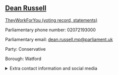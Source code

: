 ## <a href="https://members.parliament.uk/member/4812/contact">Dean Russell</a>

<a href="https://www.theyworkforyou.com/mp/25828/dean_russell/watford">TheyWorkForYou (voting record, statements)</a> 

Parliamentary phone number: 02072193000 

Parliamentary email: dean.russell.mp@parliament.uk 

Party: Conservative 

Borough: Watford 

<details><summary>Extra contact information and social media</summary> 
<li>Website:</li>
<li>Twitter:</li>
<li>Constituency office phone number:</li>
<li>Constituency office email:</li>
<li>Facebook:</li>
<li>Instagram:</li>
<li>Youtube:</li>
<li>Linkedin:</li>
<li>Government department phone number:</li>
<li>Government department email:</li>
<li>Threads:</li>
<li>Party office phone number:</li>
<li>Party office email:</li>
<li>Tiktok:</li>
</details>